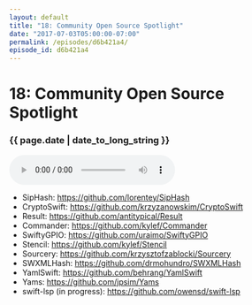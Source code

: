 ```yaml
---
layout: default
title: "18: Community Open Source Spotlight"
date: "2017-07-03T05:00:00-07:00"
permalink: /episodes/d6b421a4/
episode_id: d6b421a4
---
```


# 18: Community Open Source Spotlight

### {{ page.date | date_to_long_string }}

<audio controls><source src="/audio/d6b421a4.mp3" type="audio/mpeg"></audio>
<br/>
- SipHash: https://github.com/lorentey/SipHash
- CryptoSwift: https://github.com/krzyzanowskim/CryptoSwift
- Result: https://github.com/antitypical/Result
- Commander: https://github.com/kylef/Commander
- SwiftyGPIO: https://github.com/uraimo/SwiftyGPIO
- Stencil: https://github.com/kylef/Stencil
- Sourcery: https://github.com/krzysztofzablocki/Sourcery
- SWXMLHash: https://github.com/drmohundro/SWXMLHash
- YamlSwift: https://github.com/behrang/YamlSwift
- Yams: https://github.com/jpsim/Yams
- swift-lsp (in progress): https://github.com/owensd/swift-lsp
